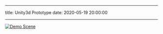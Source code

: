 --------
title: Unity3d Prototype
date: 2020-05-19 20:00:00
________

[![Demo Scene](http://img.youtube.com/vi/haOOyNvIvSw/0.jpg)](https://youtu.be/haOOyNvIvSw)
